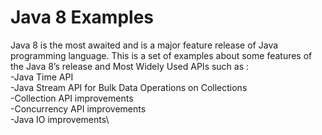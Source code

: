 # Java 8 Examples
Java 8 is the most awaited and is a major feature release of Java programming language.
This is a  set of examples about  some features of the Java 8’s release and  Most Widely Used APIs such as :\
-Java Time API\
-Java Stream API for Bulk Data Operations on Collections\
-Collection API improvements\
-Concurrency API improvements\
-Java IO improvements\
